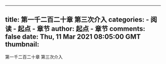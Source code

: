
---
title: 第一千二百二十章 第三次介入
categories: 
    - 阅读
    - 起点 - 章节
author: 起点 - 章节
comments: false
date: Thu, 11 Mar 2021 08:05:00 GMT
thumbnail: 
---

<div>   
第一千二百二十章 第三次介入  
</div>
            
